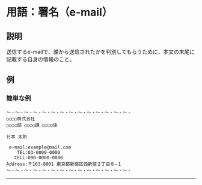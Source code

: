 # 用語：署名（e-mail）

## 説明

送信するe-mailで、誰から送信されたかを判別してもらうために、本文の末尾に記載する自身の情報のこと。

## 例

### 簡単な例

```
〜・〜・〜・〜・〜・〜・〜・〜・〜・〜・〜・〜・〜・〜・
○○○○株式会社
○○○○部 ○○○○課 ○○○○係

日本 太郎

 e-mail:example@mail.com
    TEL:03-0000-0000
   CELL:090-0000-0000
Address:〒163-8001 東京都新宿区西新宿２丁目８−１
〜・〜・〜・〜・〜・〜・〜・〜・〜・〜・〜・〜・〜・〜・
```

___

<br><br><br><br><br><br><br><br><br><br><br><br><br><br><br><br>
